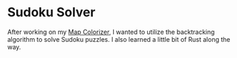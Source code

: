# Sudoku Solver
After working on my [Map Colorizer](https://technologeli.github.io/map-colorizer), I wanted to utilize the backtracking algorithm to solve Sudoku puzzles. I also learned a little bit of Rust along the way.
